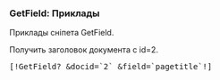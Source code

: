 
<meta http-equiv="Content-Type" content="text/html; charset=utf-8">
<h3>GetField: Приклады </h3> 
Приклады сніпета GetField.	
<br>
<p>Получить заголовок документа с id=2.</p>
<pre class="brush: html;">[!GetField? &docid=`2` &field=`pagetitle`!]</pre>